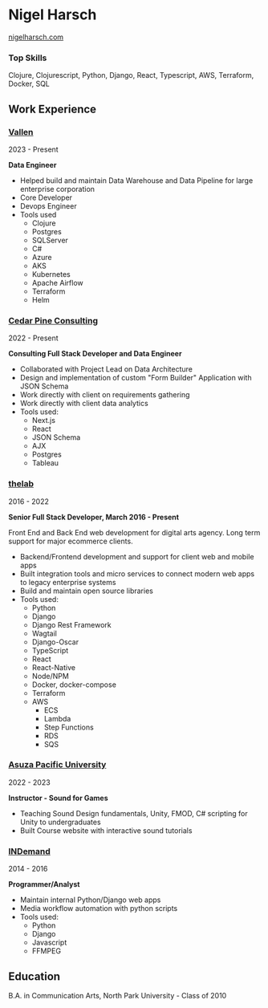 # Nigel Harsch
[nigelharsch.com](nigelharsch.com)

### Top Skills
Clojure, Clojurescript, Python, Django, React, Typescript, AWS, Terraform, Docker, SQL


## Work Experience

### [Vallen](https://www.vallen.com/)
2023 - Present

**Data Engineer**

* Helped build and maintain Data Warehouse and Data Pipeline for large enterprise corporation
* Core Developer
* Devops Engineer
* Tools used
  - Clojure
  - Postgres
  - SQLServer
  - C#
  - Azure
   - AKS
  - Kubernetes
  - Apache Airflow
  - Terraform
  - Helm

### [Cedar Pine Consulting](https://cedarpineconsulting.com/)
2022 - Present

**Consulting Full Stack Developer and Data Engineer**

* Collaborated with Project Lead on Data Architecture
* Design and implementation of custom "Form Builder" Application with JSON Schema
* Work directly with client on requirements gathering
* Work directly with client data analytics
* Tools used:
  - Next.js
  - React
  - JSON Schema
  - AJX
  - Postgres
  - Tableau

### [thelab](https://thelabnyc.com/)
2016 - 2022

**Senior Full Stack Developer, March 2016 - Present**

Front End and Back End web development for digital arts agency. Long term support for major ecommerce clients.

* Backend/Frontend development and support for client web and mobile apps
* Built integration tools and micro services to connect modern web apps to legacy enterprise systems
* Build and maintain open source libraries
* Tools used:
  - Python
  - Django 
  - Django Rest Framework
  - Wagtail
  - Django-Oscar
  - TypeScript
  - React
  - React-Native
  - Node/NPM 
  - Docker, docker-compose
  - Terraform
  - AWS
    - ECS
    - Lambda
    - Step Functions
    - RDS
    - SQS

### [Asuza Pacific University](https://apu.edu/)
2022 - 2023

**Instructor - Sound for Games**

* Teaching Sound Design fundamentals, Unity, FMOD, C# scripting for Unity to undergraduates
* Built Course website with interactive sound tutorials


### [INDemand](https://www.indemand.com/)
2014 - 2016

**Programmer/Analyst**
* Maintain internal Python/Django web apps
* Media workflow automation with python scripts
* Tools used:
  - Python 
  - Django 
  - Javascript 
  - FFMPEG


## Education
B.A. in Communication Arts, North Park University - Class of 2010
